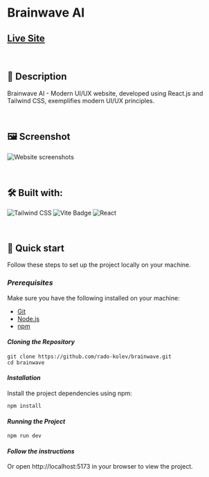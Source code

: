 # Brainwave AI

## [Live Site](https://brainwave-ai-app.web.app)

<br/>

## 📜 Description

Brainwave AI - Modern UI/UX website, developed using React.js and Tailwind CSS, exemplifies modern UI/UX principles.

<br/>

## 🖼️ Screenshot

![Website screenshots](./demo/screenshot-brainwave-ai.png)

<br/>

## 🛠️ Built with:

![Tailwind CSS](https://img.shields.io/badge/Tailwind_CSS-38B2AC?style=for-the-badge&logo=tailwind-css&logoColor=white)
![Vite Badge](https://img.shields.io/badge/Vite-646CFF?logo=vite&logoColor=fff&style=for-the-badge)
![React](https://img.shields.io/badge/React-20232A?style=for-the-badge&logo=react&logoColor=61DAFB)

<br/>

## 🚀 Quick start

Follow these steps to set up the project locally on your machine.

### *Prerequisites*

Make sure you have the following installed on your machine:
- [Git](https://git-scm.com)
- [Node.js](https://nodejs.org/en)
- [npm](https://www.npmjs.com)

#### _Cloning the Repository_

```
git clone https://github.com/rado-kolev/brainwave.git
cd brainwave
```

#### _Installation_

Install the project dependencies using npm:

```
npm install
```

#### _Running the Project_

```
npm run dev
```

#### _Follow the instructions_

Or open http://localhost:5173 in your browser to view the project.
